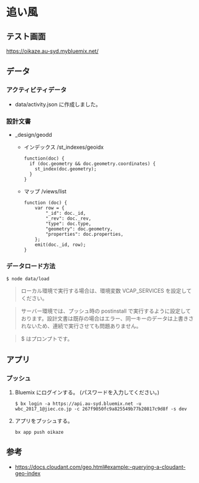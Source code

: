 # 追い風

## テスト画面
https://oikaze.au-syd.mybluemix.net/

## データ

### アクティビティデータ
* data/activity.json に作成しました。

### 設計文書
* _design/geodd

  - インデックス /st_indexes/geoidx
    ```
    function(doc) {
      if (doc.geometry && doc.geometry.coordinates) {
        st_index(doc.geometry);
      }
    }
    ```

  - マップ /views/list
    ```
    function (doc) {
        var row = {
            "_id": doc._id,
            "_rev": doc._rev,
            "type": doc.type,
            "geometry": doc.geometry,
            "properties": doc.properties,
        };
        emit(doc._id, row);
    }
    ```

### データロード方法
```
$ node data/load
```
> ローカル環境で実行する場合は、環境変数 VCAP_SERVICES を設定してください。

> サーバー環境では、プッシュ時の postinstall で実行するように設定しております。設計文書は既存の場合はエラー、同一キーのデータは上書きされないため、連続で実行させても問題ありません。

> $ はプロンプトです。

## アプリ

### プッシュ
1. Bluemix にログインする。 (パスワードを入力してください。)
    ```
    $ bx login -a https://api.au-syd.bluemix.net -u wbc_2017_1@jiec.co.jp -c 267f9050fc9a825549b77b20817c9d8f -s dev
    ```

1. アプリをプッシュする。
    ```
    bx app push oikaze
    ```

## 参考
* https://docs.cloudant.com/geo.html#example:-querying-a-cloudant-geo-index

